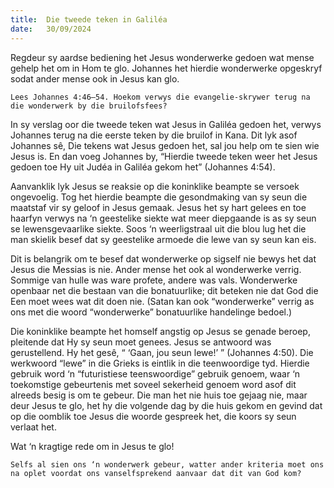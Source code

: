 ```yaml
---
title:  Die tweede teken in Galiléa
date:   30/09/2024
---
```


Regdeur sy aardse bediening het Jesus wonderwerke gedoen wat mense gehelp het om in Hom te glo. Johannes het hierdie wonderwerke opgeskryf sodat ander mense ook in Jesus kan glo.

`Lees Johannes 4:46–54. Hoekom verwys die evangelie-skrywer terug na die wonderwerk by die bruilofsfees?`

In sy verslag oor die tweede teken wat Jesus in Galiléa gedoen het, verwys Johannes terug na die eerste teken by die bruilof in Kana. Dit lyk asof Johannes sê, Die tekens wat Jesus gedoen het, sal jou help om te sien wie Jesus is. En dan voeg Johannes by, “Hierdie tweede teken weer het Jesus gedoen toe Hy uit Judéa in Galiléa gekom het” (Johannes 4:54).

Aanvanklik lyk Jesus se reaksie op die koninklike beampte se versoek ongevoelig. Tog het hierdie beampte die gesondmaking van sy seun die maatstaf vir sy geloof in Jesus gemaak. Jesus het sy hart gelees en toe haarfyn verwys na ‘n geestelike siekte wat meer diepgaande is as sy seun se lewensgevaarlike siekte. Soos ‘n weerligstraal uit die blou lug het die man skielik besef dat sy geestelike armoede die lewe van sy seun kan eis.

Dit is belangrik om te besef dat wonderwerke op sigself nie bewys het dat Jesus die Messias is nie. Ander mense het ook al wonderwerke verrig. Sommige van hulle was ware profete, andere was vals. Wonderwerke openbaar net die bestaan van die bonatuurlike; dit beteken nie dat God die Een moet wees wat dit doen nie. (Satan kan ook “wonderwerke” verrig as ons met die woord “wonderwerke” bonatuurlike handelinge bedoel.)

Die koninklike beampte het homself angstig op Jesus se genade beroep, pleitende dat Hy sy seun moet genees. Jesus se antwoord was gerustellend. Hy het gesê, “ ‘Gaan, jou seun lewe!’ ” (Johannes 4:50). Die werkwoord “lewe” in die Grieks is eintlik in die teenwoordige tyd. Hierdie gebruik word ‘n “futuristiese teenswoordige” gebruik genoem, waar ‘n toekomstige gebeurtenis met soveel sekerheid genoem word asof dit alreeds besig is om te gebeur. Die man het nie huis toe gejaag nie, maar deur Jesus te glo, het hy die volgende dag by die huis gekom en gevind dat op die oomblik toe Jesus die woorde gespreek het, die koors sy seun verlaat het.

Wat ‘n kragtige rede om in Jesus te glo!

`Selfs al sien ons ‘n wonderwerk gebeur, watter ander kriteria moet ons na oplet voordat ons vanselfsprekend aanvaar dat dit van God kom?`